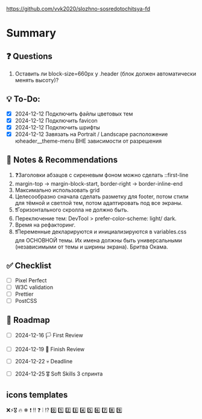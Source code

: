 https://github.com/vvk2020/slozhno-sosredotochitsya-fd

# Summary

## ❓ Questions
1. Оставить ли block-size=660px у .header (блок должен автоматически менять высоту)?

## 💡 To-Do:
- [x] 2024-12-12 Подключить файлы цветовых тем
- [x] 2024-12-12 Подключить favicon
- [x] 2024-12-12 Подключить шрифты
- [x] 2024-12-12 Завязать на Portrait / Landscape расположение юheader__theme-menu ВНЕ зависимости от разрешения

## 📌 Notes & Recommendations
1. ❓Заголовки абзацов с сиреневым фоном можно сделать ::first-line 
2. margin-top -> margin-block-start, border-right -> border-inline-end
3. Максимально использовать grid
4. Целесообразно сначала сделать разметку для footer, потом стили для тёмной и светлой тем, потом адаптировать под все экраны.
5. ❗Горизонтального скролла не должно быть.
6. Переключение тем: DevTool > prefer-color-scheme: light/ dark.
7. Время на рефакторинг.
8. ❗Переменные декларируются и инициализируются в variables.css для ОСНОВНОЙ темы. Их имена должны быть универсальными (независимыми от темы и ширины экрана). Бритва Окама.

## ✅ Checklist
- [ ] Pixel Perfect
- [ ] W3C validation
- [ ] Prettier
- [ ] PostCSS

## 📅 Roadmap
- [ ] 2024-12-16 🏳️ First Review
- [ ] 2024-12-19 🏁 Finish Review
- [ ] 2024-12-22 💀 Deadline
- [ ] 2024-12-25 🎖️ Soft Skills 3 спринта


## icons templates
❌⚡🎖️ 🔥 ❄ ❗ ‼️ ❓ ❕ ⁉️ 0️⃣ 1️⃣ 2️⃣ 3️⃣ 4️⃣ 5️⃣ 6️⃣ 7️⃣ 8️⃣ 9️⃣